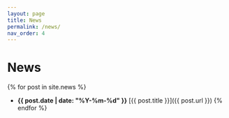 ```yaml
---
layout: page
title: News
permalink: /news/
nav_order: 4
---
```


# News

{% for post in site.news %}
- **{{ post.date | date: "%Y-%m-%d" }}** [{{ post.title }}]({{ post.url }})
{% endfor %}